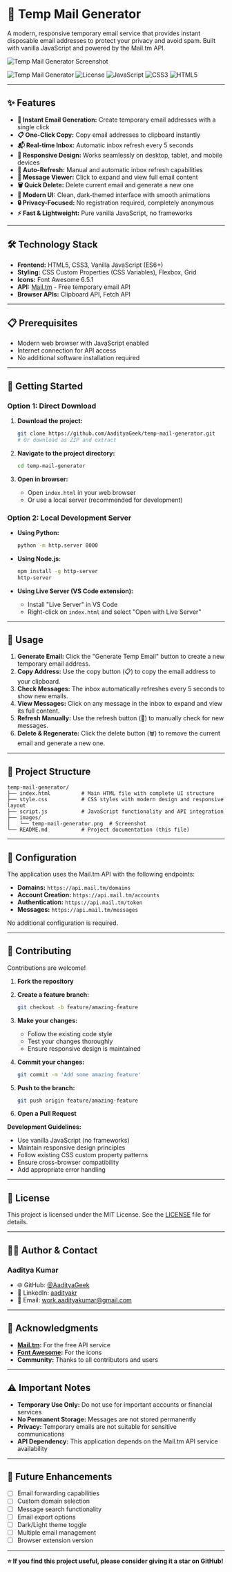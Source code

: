 # 📧 Temp Mail Generator

A modern, responsive temporary email service that provides instant disposable email addresses to protect your privacy and avoid spam. Built with vanilla JavaScript and powered by the Mail.tm API.

![Temp Mail Generator Screenshot](images/temp-mail-generator.png)

![Temp Mail Generator](https://img.shields.io/badge/Status-Active-brightgreen)
![License](https://img.shields.io/badge/License-MIT-blue)
![JavaScript](https://img.shields.io/badge/JavaScript-ES6+-yellow)
![CSS3](https://img.shields.io/badge/CSS3-Modern-blue)
![HTML5](https://img.shields.io/badge/HTML5-Semantic-orange)

---

## ✨ Features

- **🚀 Instant Email Generation:** Create temporary email addresses with a single click
- **📋 One-Click Copy:** Copy email addresses to clipboard instantly
- **📬 Real-time Inbox:** Automatic inbox refresh every 5 seconds
- **📱 Responsive Design:** Works seamlessly on desktop, tablet, and mobile devices
- **🔄 Auto-Refresh:** Manual and automatic inbox refresh capabilities
- **📧 Message Viewer:** Click to expand and view full email content
- **🗑️ Quick Delete:** Delete current email and generate a new one
- **🎨 Modern UI:** Clean, dark-themed interface with smooth animations
- **🔒 Privacy-Focused:** No registration required, completely anonymous
- **⚡ Fast & Lightweight:** Pure vanilla JavaScript, no frameworks

---

## 🛠️ Technology Stack

- **Frontend:** HTML5, CSS3, Vanilla JavaScript (ES6+)
- **Styling:** CSS Custom Properties (CSS Variables), Flexbox, Grid
- **Icons:** Font Awesome 6.5.1
- **API:** [Mail.tm](https://mail.tm/) - Free temporary email API
- **Browser APIs:** Clipboard API, Fetch API

---

## 📋 Prerequisites

- Modern web browser with JavaScript enabled
- Internet connection for API access
- No additional software installation required

---

## 🚀 Getting Started

### Option 1: Direct Download

1. **Download the project:**

   ```bash
   git clone https://github.com/AadityaGeek/temp-mail-generator.git
   # Or download as ZIP and extract
   ```

2. **Navigate to the project directory:**

   ```bash
   cd temp-mail-generator
   ```

3. **Open in browser:**
   - Open `index.html` in your web browser
   - Or use a local server (recommended for development)

### Option 2: Local Development Server

- **Using Python:**

  ```bash
  python -m http.server 8000
  ```

- **Using Node.js:**

  ```bash
  npm install -g http-server
  http-server
  ```

- **Using Live Server (VS Code extension):**
  - Install "Live Server" in VS Code
  - Right-click on `index.html` and select "Open with Live Server"

---

## 📖 Usage

1. **Generate Email:** Click the "Generate Temp Email" button to create a new temporary email address.
2. **Copy Address:** Use the copy button (📋) to copy the email address to your clipboard.
3. **Check Messages:** The inbox automatically refreshes every 5 seconds to show new emails.
4. **View Messages:** Click on any message in the inbox to expand and view its full content.
5. **Refresh Manually:** Use the refresh button (🔄) to manually check for new messages.
6. **Delete & Regenerate:** Click the delete button (🗑️) to remove the current email and generate a new one.

---

## 📁 Project Structure

```text
temp-mail-generator/
├── index.html          # Main HTML file with complete UI structure
├── style.css           # CSS styles with modern design and responsive layout
├── script.js           # JavaScript functionality and API integration
├── images/
│   └── temp-mail-generator.png  # Screenshot
└── README.md           # Project documentation (this file)
```

---

## 🔧 Configuration

The application uses the Mail.tm API with the following endpoints:

- **Domains:** `https://api.mail.tm/domains`
- **Account Creation:** `https://api.mail.tm/accounts`
- **Authentication:** `https://api.mail.tm/token`
- **Messages:** `https://api.mail.tm/messages`

No additional configuration is required.

---

## 🤝 Contributing

Contributions are welcome!

1. **Fork the repository**
2. **Create a feature branch:**

   ```bash
   git checkout -b feature/amazing-feature
   ```

3. **Make your changes:**  
   - Follow the existing code style  
   - Test your changes thoroughly  
   - Ensure responsive design is maintained
4. **Commit your changes:**

   ```bash
   git commit -m 'Add some amazing feature'
   ```

5. **Push to the branch:**

   ```bash
   git push origin feature/amazing-feature
   ```

6. **Open a Pull Request**

**Development Guidelines:**

- Use vanilla JavaScript (no frameworks)
- Maintain responsive design principles
- Follow existing CSS custom property patterns
- Ensure cross-browser compatibility
- Add appropriate error handling

---

## 📄 License

This project is licensed under the MIT License. See the [LICENSE](LICENSE) file for details.

---

## 👨‍💻 Author & Contact

### Aaditya Kumar

- 🌐 GitHub: [@AadityaGeek](https://github.com/AadityaGeek)
- 💼 LinkedIn: [aadityakr](https://linkedin.com/in/aadityakr)
- 📧 Email: [work.aadityakumar@gmail.com](mailto:work.aadityakumar@gmail.com)

---

## 🙏 Acknowledgments

- **[Mail.tm](https://mail.tm/):** For the free API service
- **[Font Awesome](https://fontawesome.com/):** For the icons
- **Community:** Thanks to all contributors and users

---

## ⚠️ Important Notes

- **Temporary Use Only:** Do not use for important accounts or financial services
- **No Permanent Storage:** Messages are not stored permanently
- **Privacy:** Temporary emails are not suitable for sensitive communications
- **API Dependency:** This application depends on the Mail.tm API service availability

---

## 🔮 Future Enhancements

- [ ] Email forwarding capabilities
- [ ] Custom domain selection
- [ ] Message search functionality
- [ ] Email export options
- [ ] Dark/Light theme toggle
- [ ] Multiple email management
- [ ] Browser extension version

---

**⭐ If you find this project useful, please consider giving it a star on GitHub!**
